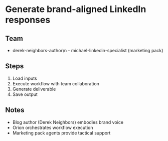 # Generate brand-aligned LinkedIn responses

## Team
  - derek-neighbors-author\n  - michael-linkedin-specialist (marketing pack)

## Steps
1. Load inputs
2. Execute workflow with team collaboration
3. Generate deliverable
4. Save output

## Notes
- Blog author (Derek Neighbors) embodies brand voice
- Orion orchestrates workflow execution
- Marketing pack agents provide tactical support
